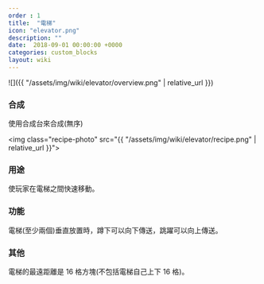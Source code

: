```yaml
---
order : 1
title:  "電梯"
icon: "elevator.png"
description: ""
date:  2018-09-01 00:00:00 +0000
categories: custom_blocks
layout: wiki
---
```


![]({{ "/assets/img/wiki/elevator/overview.png" | relative_url }})

### 合成

使用合成台來合成(無序)

<img class="recipe-photo" src="{{ "/assets/img/wiki/elevator/recipe.png" | relative_url }}">

### 用途

使玩家在電梯之間快速移動。

### 功能

電梯(至少兩個)垂直放置時，蹲下可以向下傳送，跳躍可以向上傳送。

### 其他

電梯的最遠距離是 16 格方塊(不包括電梯自己上下 16 格)。

